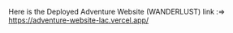

Here is the Deployed Adventure Website (WANDERLUST) link :=> https://adventure-website-lac.vercel.app/
